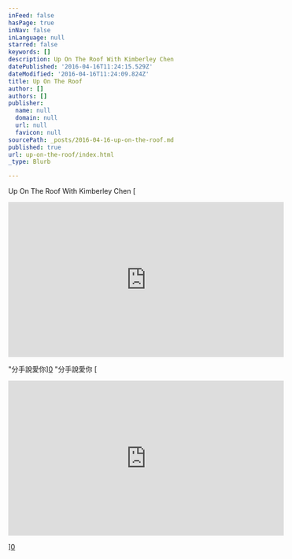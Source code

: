 ```yaml
---
inFeed: false
hasPage: true
inNav: false
inLanguage: null
starred: false
keywords: []
description: Up On The Roof With Kimberley Chen
datePublished: '2016-04-16T11:24:15.529Z'
dateModified: '2016-04-16T11:24:09.824Z'
title: Up On The Roof
author: []
authors: []
publisher:
  name: null
  domain: null
  url: null
  favicon: null
sourcePath: _posts/2016-04-16-up-on-the-roof.md
published: true
url: up-on-the-roof/index.html
_type: Blurb

---
```

Up On The Roof With Kimberley Chen
[

<iframe width="560" height="315" src="https://www.youtube.com/embed/Fx5Em_b8Esw" frameborder="0" allowfullscreen="allowfullscreen" style=""></iframe>

"分手說愛你][0]
"分手說愛你
[

<iframe width=" 560" height="315" src="https://www.youtube.com/embed/oKDReHjoKU0" frameborder="0" allowfullscreen="" style="">寂寞咆哮</iframe>

][0]

[0]: href